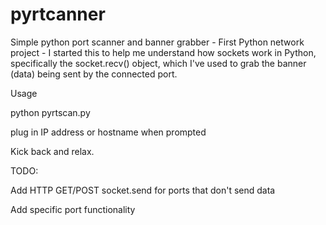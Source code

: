 # pyrtcanner
Simple python port scanner and banner grabber - First Python network project - I started this to help me understand how sockets work in Python, specifically the socket.recv() object, which I've used to grab the banner (data) being sent by the connected port.

Usage 

python pyrtscan.py

plug in IP address or hostname when prompted

Kick back and relax.

TODO:

Add HTTP GET/POST socket.send for ports that don't send data

Add specific port functionality
